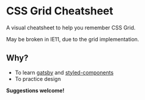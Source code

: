 # CSS Grid Cheatsheet
A visual cheatsheet to help you remember CSS Grid.  

May be broken in IE11, due to the grid implementation.

## Why?
- To learn [gatsby](https://github.com/gatsbyjs/gatsby) and [styled-components](https://github.com/styled-components/styled-components)
- To practice design

**Suggestions welcome!**
